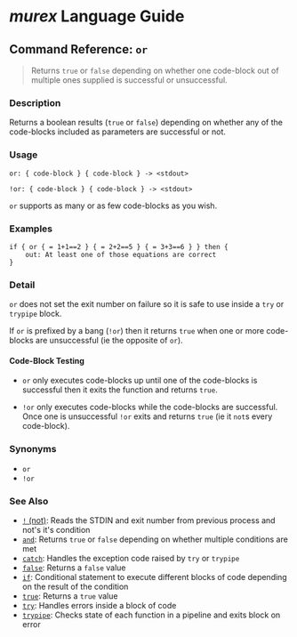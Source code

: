 # _murex_ Language Guide

## Command Reference: `or`

> Returns `true` or `false` depending on whether one code-block out of multiple ones supplied is successful or unsuccessful.

### Description

Returns a boolean results (`true` or `false`) depending on whether any of the
code-blocks included as parameters are successful or not.

### Usage

    or: { code-block } { code-block } -> <stdout>
    
    !or: { code-block } { code-block } -> <stdout>
    
`or` supports as many or as few code-blocks as you wish.

### Examples

    if { or { = 1+1==2 } { = 2+2==5 } { = 3+3==6 } } then {
        out: At least one of those equations are correct
    }

### Detail

`or` does not set the exit number on failure so it is safe to use inside a `try`
or `trypipe` block.

If `or` is prefixed by a bang (`!or`) then it returns `true` when one or more
code-blocks are unsuccessful (ie the opposite of `or`).

#### Code-Block Testing

* `or` only executes code-blocks up until one of the code-blocks is successful
  then it exits the function and returns `true`.

* `!or` only executes code-blocks while the code-blocks are successful. Once one
  is unsuccessful `!or` exits and returns `true` (ie it `not`s every code-block).

### Synonyms

* `or`
* `!or`


### See Also

* [`!` (not)](../commands/not.md):
  Reads the STDIN and exit number from previous process and not's it's condition
* [`and`](../commands/and.md):
  Returns `true` or `false` depending on whether multiple conditions are met
* [`catch`](../commands/catch.md):
  Handles the exception code raised by `try` or `trypipe` 
* [`false`](../commands/false.md):
  Returns a `false` value
* [`if`](../commands/if.md):
  Conditional statement to execute different blocks of code depending on the result of the condition
* [`true`](../commands/true.md):
  Returns a `true` value
* [`try`](../commands/try.md):
  Handles errors inside a block of code
* [`trypipe`](../commands/trypipe.md):
  Checks state of each function in a pipeline and exits block on error